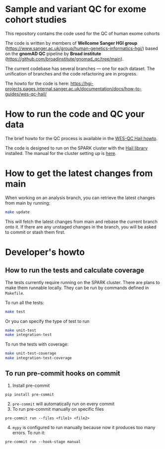 # Sample and variant QC for exome cohort studies

This repository contains the code
used for the QC of human exome cohorts

The code is written by members of **Wellcome Sanger HGI group**
(https://www.sanger.ac.uk/group/human-genetics-informatics-hgi/)
based on the **gnomAD QC** pipeline by **Broad institute**
(https://github.com/broadinstitute/gnomad_qc/tree/main).

The current codebase has several branches — one for each dataset.
The unification of branches and the code refactoring are in progress.

The howto for the code is here:
https://hgi-projects.pages.internal.sanger.ac.uk/documentation/docs/how-to-guides/wes-qc-hail/

# How to run the code and QC your data

The brief howto for the QC process is available in the
[WES-QC Hail howto](docs/wes-qc-hail.md).

The code is designed to run on the SPARK cluster with the
[Hail library](https://hail.is/) installed.
The manual for the cluster setting up is
[here](docs/hail-on-spark.md).

# How to get the latest changes from main

When working on an analysis branch, you can retrieve the latest changes from main by running:
```bash
make update
```
This will fetch the latest changes from main and rebase the current branch onto it.
If there are any unstaged changes in the branch, you will be asked to commit or stash them first.

# Developer's howto

## How to run the tests and calculate coverage

The tests currently require running on the SPARK cluster. There are plans to make them runnable locally.
They can be run by commands defined in `Makefile`.

To run all the tests:
```bash
make test
```
Or you can specify the type of test to run
```bash
make unit-test
make integration-test
```

To run the tests with coverage:
```bash
make unit-test-coverage
make integration-test-coverage
```

## To run pre-commit hooks on commit

1. Install pre-commit
```shell
pip install pre-commit
```
2. `pre-commit` will automatically run on every commit
3. To run pre-commit manually on specific files
```shell
pre-commit run --files <file1> <file2>
```
4. `mypy` is configured to run manually because now it produces too many errors. To run it:
```shell
pre-commit run --hook-stage manual
```
